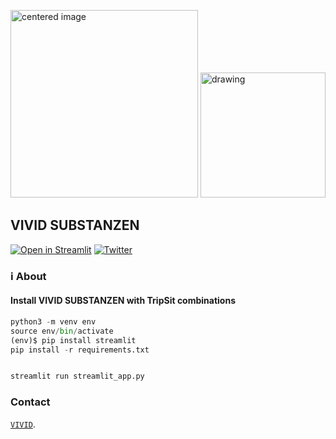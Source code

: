 [<img src="https://vivid-hamburg.de/wp-content/uploads/2020/05/logo_lang.jpg"  alt="centered image" class="center" width="300"/>](https://vivid-hamburg.de/) 
[<img src="https://raw.githubusercontent.com/TripSit/combogen/master/resources/img/logo.svg" alt="drawing" width="200"/>](https://play.google.com/store/apps/details?id=me.tripsit.mobile&hl=en_US&gl=US)

## VIVID SUBSTANZEN

[![Open in Streamlit](https://static.streamlit.io/badges/streamlit_badge_black_white.svg)](https://share.streamlit.io/viewsondrugs/vivid_substanzen) [![Twitter](https://img.shields.io/twitter/url/https/twitter.com/cloudposse.svg?style=social&label=Follow%20%40VIVIDHamburg)](https://twitter.com/VIVIDHamburg)

### ℹ️ About


#### Install VIVID SUBSTANZEN with TripSit combinations 

```python
python3 -m venv env
source env/bin/activate
(env)$ pip install streamlit
pip install -r requirements.txt


streamlit run streamlit_app.py
```


### Contact

[`VIVID`](https://vivid-hamburg.de/kontakt/).
